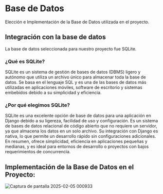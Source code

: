 # Base de Datos
Elección e Implementación de la Base de Datos utilizada en el proyecto.

## Integración con la base de datos
La base de datos seleccionada para nuestro proyecto fue SQLite.

### ¿Qué es SQLite?

SQLite es un sistema de gestión de bases de datos (DBMS) ligero y autónomo que utiliza un archivo único para almacenar toda la base de datos. Se basa en el lenguaje SQL y es una de las bases de datos más utilizadas en aplicaciones móviles, software de escritorio y sistemas embebidos debido a su simplicidad y eficiencia.

### ¿Por qué elegimos SQLite?


SQLite es una excelente opción de base de datos para una aplicación en Django debido a su ligereza, facilidad de uso y configuración. Es un sistema de bases de datos relacional de código abierto que no requiere un servidor, ya que almacena los datos en un solo archivo. Su integración con Django es nativa, lo que permite un desarrollo rápido sin configuraciones adicionales. En resumen, ofrece simplicidad, eficiencia en aplicaciones pequeñas y medianas, y es ideal para entornos de desarrollo o proyectos con bajos requerimientos de concurrencia.


## Implementación de la Base de Datos en el Proyecto:


![Captura de pantalla 2025-02-05 000933](https://github.com/user-attachments/assets/d06ca71e-3335-4853-8bbb-ef85565c51e8)
